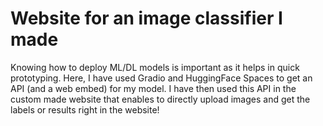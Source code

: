 # Website for an image classifier I made

Knowing how to deploy ML/DL models is important as it helps in quick prototyping. Here, I have used Gradio and HuggingFace Spaces to get an API (and a web embed) for my model. I have then used this API in the custom made website that enables to directly upload images and get the labels or results right in the website!
